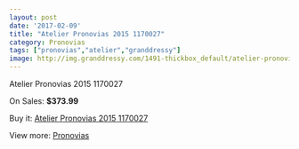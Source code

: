 ```yaml
---
layout: post
date: '2017-02-09'
title: "Atelier Pronovias 2015 1170027"
category: Pronovias
tags: ["pronovias","atelier","granddressy"]
image: http://img.granddressy.com/1491-thickbox_default/atelier-pronovias-2015-1170027.jpg
---
```

Atelier Pronovias 2015 1170027

On Sales: **$373.99**
<a href="https://www.granddressy.com/en/pronovias/1167-atelier-pronovias-2015-1170027.html"><amp-img layout="responsive" width="600" height="600" src="//img.granddressy.com/1491-thickbox_default/atelier-pronovias-2015-1170027.jpg" alt="Atelier Pronovias 2015 1170027 0" /></a>

Buy it: [Atelier Pronovias 2015 1170027](https://www.granddressy.com/en/pronovias/1167-atelier-pronovias-2015-1170027.html "Atelier Pronovias 2015 1170027")

View more: [Pronovias](https://www.granddressy.com/en/63-pronovias "Pronovias")